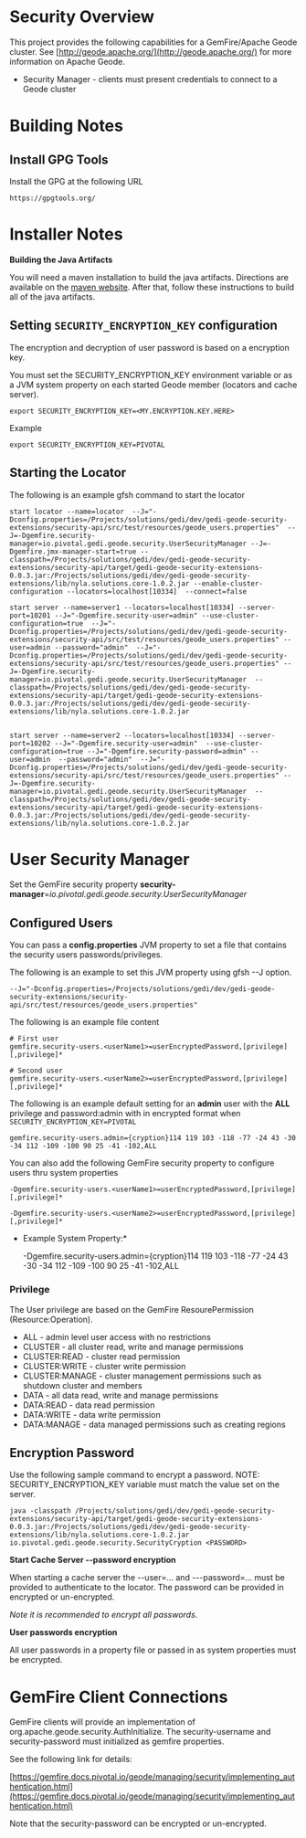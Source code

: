 # Security Overview

This project provides the following capabilities for a GemFire/Apache Geode cluster.
See [http://geode.apache.org/](http://geode.apache.org/) for more information on Apache Geode.


*  Security Manager - clients must present credentials to connect to a Geode cluster



# Building Notes

## Install GPG Tools

Install the GPG at the following URL

	https://gpgtools.org/

# Installer Notes

**Building the Java Artifacts**

You will need a maven installation to build the java artifacts.  Directions
are available on the [maven website](http://maven.apache.org/download.cgi). After that, 
follow these instructions to build all of the java artifacts.


## Setting `SECURITY_ENCRYPTION_KEY` configuration

The encryption and decryption of user password is based on a encryption key.

You must set the SECURITY_ENCRYPTION_KEY environment variable or as a JVM system property on each started Geode member (locators and cache server).
   
	export SECURITY_ENCRYPTION_KEY=<MY.ENCRYPTION.KEY.HERE>
	
Example

	export SECURITY_ENCRYPTION_KEY=PIVOTAL
   
## Starting the Locator

The following is an example gfsh command to start the locator
 
	start locator --name=locator  --J="-Dconfig.properties=/Projects/solutions/gedi/dev/gedi-geode-security-extensions/security-api/src/test/resources/geode_users.properties"  --J=-Dgemfire.security-manager=io.pivotal.gedi.geode.security.UserSecurityManager --J=-Dgemfire.jmx-manager-start=true --classpath=/Projects/solutions/gedi/dev/gedi-geode-security-extensions/security-api/target/gedi-geode-security-extensions-0.0.3.jar:/Projects/solutions/gedi/dev/gedi-geode-security-extensions/lib/nyla.solutions.core-1.0.2.jar --enable-cluster-configuration --locators=localhost[10334]  --connect=false
	
	start server --name=server1 --locators=localhost[10334] --server-port=10201 --J="-Dgemfire.security-user=admin" --use-cluster-configuration=true  --J="-Dconfig.properties=/Projects/solutions/gedi/dev/gedi-geode-security-extensions/security-api/src/test/resources/geode_users.properties" --user=admin --password="admin"  --J="-Dconfig.properties=/Projects/solutions/gedi/dev/gedi-geode-security-extensions/security-api/src/test/resources/geode_users.properties" --J=-Dgemfire.security-manager=io.pivotal.gedi.geode.security.UserSecurityManager  --classpath=/Projects/solutions/gedi/dev/gedi-geode-security-extensions/security-api/target/gedi-geode-security-extensions-0.0.3.jar:/Projects/solutions/gedi/dev/gedi-geode-security-extensions/lib/nyla.solutions.core-1.0.2.jar
	
	
	start server --name=server2 --locators=localhost[10334] --server-port=10202 --J="-Dgemfire.security-user=admin"  --use-cluster-configuration=true --J="-Dgemfire.security-password=admin" --user=admin  --password="admin"  --J="-Dconfig.properties=/Projects/solutions/gedi/dev/gedi-geode-security-extensions/security-api/src/test/resources/geode_users.properties" --J=-Dgemfire.security-manager=io.pivotal.gedi.geode.security.UserSecurityManager  --classpath=/Projects/solutions/gedi/dev/gedi-geode-security-extensions/security-api/target/gedi-geode-security-extensions-0.0.3.jar:/Projects/solutions/gedi/dev/gedi-geode-security-extensions/lib/nyla.solutions.core-1.0.2.jar
	

# User Security Manager

Set the GemFire security property **security-manager**=*io.pivotal.gedi.geode.security.UserSecurityManager* 
		
## Configured Users


You can pass a **config.properties** JVM property to set a file that contains the security users passwords/privileges.

The following is an example to set this JVM property using gfsh --J option.


	--J="-Dconfig.properties=/Projects/solutions/gedi/dev/gedi-geode-security-extensions/security-api/src/test/resources/geode_users.properties"

The following is an example file content

	# First user
	gemfire.security-users.<userName1>=userEncryptedPassword,[privilege] [,privilege]* 
	
	# Second user
	gemfire.security-users.<userName2>=userEncryptedPassword,[privilege] [,privilege]* 


The following is an example default setting for an **admin** user with the **ALL** privilege and password:admin with in encrypted format when  `SECURITY_ENCRYPTION_KEY=PIVOTAL`

	gemfire.security-users.admin={cryption}114 119 103 -118 -77 -24 43 -30 -34 112 -109 -100 90 25 -41 -102,ALL


You can also add the following GemFire security property to configure users thru system properties

	-Dgemfire.security-users.<userName1>=userEncryptedPassword,[privilege] [,privilege]* 
	
	-Dgemfire.security-users.<userName2>=userEncryptedPassword,[privilege] [,privilege]* 
	
* Example System Property:*

	 -Dgemfire.security-users.admin={cryption}114 119 103 -118 -77 -24 43 -30 -34 112 -109 -100 90 25 -41 -102,ALL
	 
	 

### Privilege

The User privilege are based on the GemFire ResourePermission (Resource:Operation).

- ALL - admin level user access with no restrictions
- CLUSTER - all cluster read, write and manage permissions
- CLUSTER:READ - cluster read permission
- CLUSTER:WRITE - cluster write permission
- CLUSTER:MANAGE - cluster management permissions such as shutdown cluster and members
- DATA - all data read, write and manage permissions
- DATA:READ - data read permission
- DATA:WRITE - data write permission
- DATA:MANAGE - data managed permissions such as creating regions


## Encryption Password

Use the following sample command to encrypt a password. NOTE: SECURITY_ENCRYPTION_KEY variable must match the value set on the server.

	java -classpath /Projects/solutions/gedi/dev/gedi-geode-security-extensions/security-api/target/gedi-geode-security-extensions-0.0.3.jar:/Projects/solutions/gedi/dev/gedi-geode-security-extensions/lib/nyla.solutions.core-1.0.2.jar io.pivotal.gedi.geode.security.SecurityCryption <PASSWORD>


**Start Cache Server --password encryption**

When starting a cache server the --user=... and ---password=... must be provided to authenticate to the locator. The password can be provided in encrypted or un-encrypted. 

*Note it is recommended to encrypt all passwords*.

**User passwords encryption** 

All user passwords in a property file or passed in as system properties must be encrypted.
		

# GemFire Client Connections

GemFire clients will provide an implementation of org.apache.geode.security.AuthInitialize.
The security-username and security-password must initialized as gemfire properties.

See the following link for details:

[https://gemfire.docs.pivotal.io/geode/managing/security/implementing_authentication.html](https://gemfire.docs.pivotal.io/geode/managing/security/implementing_authentication.html)


Note that the security-password can be encrypted or un-encrypted.
	
	
